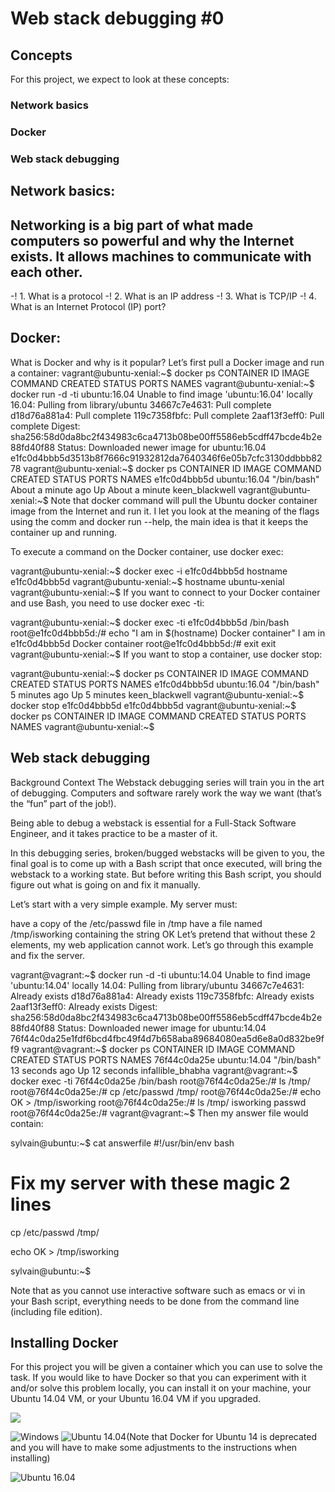 # Web stack debugging #0


## Concepts
For this project, we expect to look at these concepts:

### Network basics
### Docker
### Web stack debugging

## Network basics:
Networking is a big part of what made computers so powerful and why the Internet exists. It allows machines to communicate with each other.
-
-!	1. What is a protocol
-!	2. What is an IP address
-!	3. What is TCP/IP
-!	4. What is an Internet Protocol (IP) port?
## Docker:

What is Docker and why is it popular? Let’s first pull a Docker image and run a container:
vagrant@ubuntu-xenial:~$ docker ps
CONTAINER ID        IMAGE               COMMAND             CREATED             STATUS              PORTS               NAMES
 vagrant@ubuntu-xenial:~$ docker run -d -ti ubuntu:16.04
 Unable to find image 'ubuntu:16.04' locally
 16.04: Pulling from library/ubuntu
 34667c7e4631: Pull complete
 d18d76a881a4: Pull complete
 119c7358fbfc: Pull complete
 2aaf13f3eff0: Pull complete
 Digest: sha256:58d0da8bc2f434983c6ca4713b08be00ff5586eb5cdff47bcde4b2e88fd40f88
 Status: Downloaded newer image for ubuntu:16.04
 e1fc0d4bbb5d3513b8f7666c91932812da7640346f6e05b7cfc3130ddbbb8278
 vagrant@ubuntu-xenial:~$ docker ps
 CONTAINER ID        IMAGE               COMMAND             CREATED              STATUS              PORTS               NAMES
 e1fc0d4bbb5d        ubuntu:16.04        "/bin/bash"         About a minute ago   Up About a minute                       keen_blackwell
 vagrant@ubuntu-xenial:~$
Note that docker command will pull the Ubuntu docker container image from the Internet and run it. I let you look at the meaning of the flags using the comm and docker run --help, the main idea is that it keeps the container up and running.

To execute a command on the Docker container, use docker exec:

 vagrant@ubuntu-xenial:~$ docker exec -i e1fc0d4bbb5d hostname
 e1fc0d4bbb5d
 vagrant@ubuntu-xenial:~$ hostname
 ubuntu-xenial
 vagrant@ubuntu-xenial:~$
If you want to connect to your Docker container and use Bash, you need to use docker exec -ti:

 vagrant@ubuntu-xenial:~$ docker exec -ti e1fc0d4bbb5d /bin/bash
 root@e1fc0d4bbb5d:/# echo "I am in $(hostname) Docker container"
 I am in e1fc0d4bbb5d Docker container
 root@e1fc0d4bbb5d:/# exit
 exit
 vagrant@ubuntu-xenial:~$
If you want to stop a container, use docker stop:

 vagrant@ubuntu-xenial:~$ docker ps
 CONTAINER ID        IMAGE               COMMAND             CREATED             STATUS              PORTS               NAMES
 e1fc0d4bbb5d        ubuntu:16.04        "/bin/bash"         5 minutes ago       Up 5 minutes                            keen_blackwell
 vagrant@ubuntu-xenial:~$ docker stop e1fc0d4bbb5d
 e1fc0d4bbb5d
 vagrant@ubuntu-xenial:~$ docker ps
 CONTAINER ID        IMAGE               COMMAND             CREATED             STATUS              PORTS               NAMES
 vagrant@ubuntu-xenial:~$

## Web stack debugging

Background Context
The Webstack debugging series will train you in the art of debugging. Computers and software rarely work the way we want (that’s the “fun” part of the job!).

Being able to debug a webstack is essential for a Full-Stack Software Engineer, and it takes practice to be a master of it.

In this debugging series, broken/bugged webstacks will be given to you, the final goal is to come up with a Bash script that once executed, will bring the webstack to a working state. But before writing this Bash script, you should figure out what is going on and fix it manually.

Let’s start with a very simple example. My server must:

have a copy of the /etc/passwd file in /tmp
have a file named /tmp/isworking containing the string OK Let’s pretend that without these 2 elements, my web application cannot work.
Let’s go through this example and fix the server.

vagrant@vagrant:~$ docker run -d -ti ubuntu:14.04
Unable to find image 'ubuntu:14.04' locally
14.04: Pulling from library/ubuntu
34667c7e4631: Already exists
d18d76a881a4: Already exists
119c7358fbfc: Already exists
2aaf13f3eff0: Already exists
Digest: sha256:58d0da8bc2f434983c6ca4713b08be00ff5586eb5cdff47bcde4b2e88fd40f88
Status: Downloaded newer image for ubuntu:14.04
76f44c0da25e1fdf6bcd4fbc49f4d7b658aba89684080ea5d6e8a0d832be9ff9
vagrant@vagrant:~$ docker ps
CONTAINER ID        IMAGE               COMMAND             CREATED             STATUS              PORTS               NAMES
76f44c0da25e        ubuntu:14.04        "/bin/bash"         13 seconds ago      Up 12 seconds                           infallible_bhabha
vagrant@vagrant:~$ docker exec -ti 76f44c0da25e /bin/bash
root@76f44c0da25e:/# ls /tmp/
root@76f44c0da25e:/# cp /etc/passwd /tmp/
root@76f44c0da25e:/# echo OK > /tmp/isworking
root@76f44c0da25e:/# ls /tmp/
isworking  passwd
root@76f44c0da25e:/#
vagrant@vagrant:~$
Then my answer file would contain:

sylvain@ubuntu:~$ cat answerfile
#!/usr/bin/env bash
# Fix my server with these magic 2 lines
cp /etc/passwd /tmp/

echo OK > /tmp/isworking

sylvain@ubuntu:~$

Note that as you cannot use interactive software such as emacs or vi in your Bash script, everything needs to be done from the command line (including file edition).

## Installing Docker
For this project you will be given a container which you can use to solve the task. If you would like to have Docker so that you can experiment with it and/or solve this problem locally, you can install it on your machine, your Ubuntu 14.04 VM, or your Ubuntu 16.04 VM if you upgraded.

![](https://docs.docker.com/desktop/install/mac-install/)

![Windows](https://docs.docker.com/desktop/install/windows-install/)
![Ubuntu 14.04](https://www.liquidweb.com/kb/how-to-install-docker-on-ubuntu-14-04-lts/)(Note that Docker for Ubuntu 14 is deprecated and you will have to make some adjustments to the instructions when installing)

![Ubuntu 16.04](https://www.digitalocean.com/community/tutorials/how-to-install-and-use-docker-on-ubuntu-16-04)
